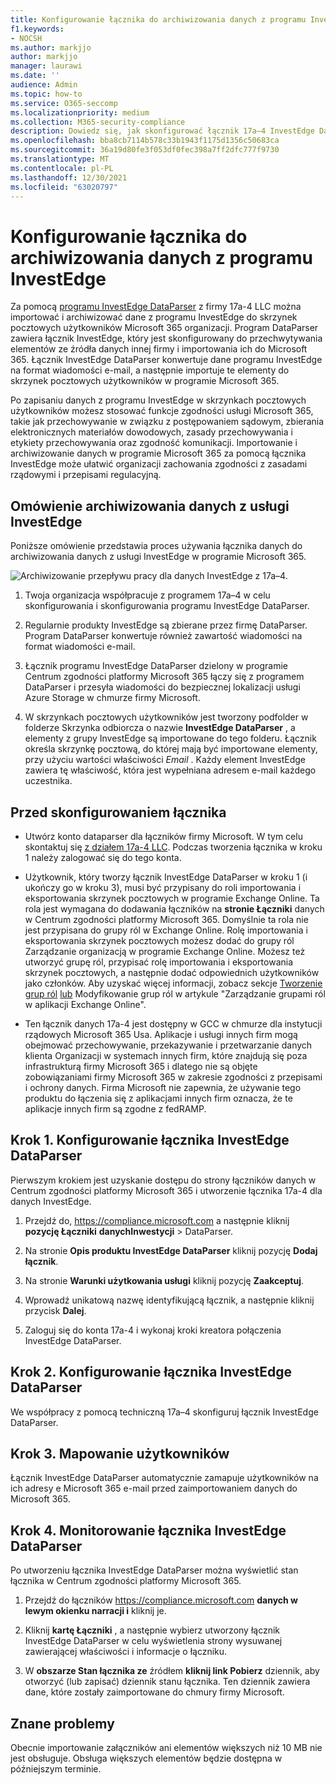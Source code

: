 ```yaml
---
title: Konfigurowanie łącznika do archiwizowania danych z programu InvestEdge w Microsoft 365
f1.keywords:
- NOCSH
ms.author: markjjo
author: markjjo
manager: laurawi
ms.date: ''
audience: Admin
ms.topic: how-to
ms.service: O365-seccomp
ms.localizationpriority: medium
ms.collection: M365-security-compliance
description: Dowiedz się, jak skonfigurować łącznik 17a–4 InvestEdge DataParser i używać go do importowania i archiwizowania danych z programu InvestEdge w Microsoft 365.
ms.openlocfilehash: bba8cb7114b578c33b1943f1175d1356c50683ca
ms.sourcegitcommit: 36a19d80fe3f053df0fec398a7ff2dfc777f9730
ms.translationtype: MT
ms.contentlocale: pl-PL
ms.lasthandoff: 12/30/2021
ms.locfileid: "63020797"
---
```

# <a name="set-up-a-connector-to-archive-investedge-data"></a>Konfigurowanie łącznika do archiwizowania danych z programu InvestEdge

Za pomocą [programu InvestEdge DataParser](https://www.17a-4.com/investedge-dataparser/) z firmy 17a-4 LLC można importować i archiwizować dane z programu InvestEdge do skrzynek pocztowych użytkowników Microsoft 365 organizacji. Program DataParser zawiera łącznik InvestEdge, który jest skonfigurowany do przechwytywania elementów ze źródła danych innej firmy i importowania ich do Microsoft 365. Łącznik InvestEdge DataParser konwertuje dane programu InvestEdge na format wiadomości e-mail, a następnie importuje te elementy do skrzynek pocztowych użytkowników w programie Microsoft 365.

Po zapisaniu danych z programu InvestEdge w skrzynkach pocztowych użytkowników możesz stosować funkcje zgodności usługi Microsoft 365, takie jak przechowywanie w związku z postępowaniem sądowym, zbierania elektronicznych materiałów dowodowych, zasady przechowywania i etykiety przechowywania oraz zgodność komunikacji. Importowanie i archiwizowanie danych w programie Microsoft 365 za pomocą łącznika InvestEdge może ułatwić organizacji zachowania zgodności z zasadami rządowymi i przepisami regulacyjną.

## <a name="overview-of-archiving-investedge-data"></a>Omówienie archiwizowania danych z usługi InvestEdge

Poniższe omówienie przedstawia proces używania łącznika danych do archiwizowania danych z usługi InvestEdge w programie Microsoft 365.

![Archiwizowanie przepływu pracy dla danych InvestEdge z 17a–4.](../media/InvestEdgeDataParserConnectorWorkflow.png)

1. Twoja organizacja współpracuje z programem 17a–4 w celu skonfigurowania i skonfigurowania programu InvestEdge DataParser.

2. Regularnie produkty InvestEdge są zbierane przez firmę DataParser. Program DataParser konwertuje również zawartość wiadomości na format wiadomości e-mail.

3. Łącznik programu InvestEdge DataParser dzielony w programie Centrum zgodności platformy Microsoft 365 łączy się z programem DataParser i przesyła wiadomości do bezpiecznej lokalizacji usługi Azure Storage w chmurze firmy Microsoft.

4. W skrzynkach pocztowych użytkowników jest tworzony podfolder w folderze Skrzynka odbiorcza o nazwie **InvestEdge DataParser** , a elementy z grupy InvestEdge są importowane do tego folderu. Łącznik określa skrzynkę pocztową, do której mają być importowane elementy, przy użyciu wartości właściwości *Email* . Każdy element InvestEdge zawiera tę właściwość, która jest wypełniana adresem e-mail każdego uczestnika.

## <a name="before-you-set-up-a-connector"></a>Przed skonfigurowaniem łącznika

- Utwórz konto dataparser dla łączników firmy Microsoft. W tym celu skontaktuj się [z działem 17a-4 LLC](https://www.17a-4.com/contact/). Podczas tworzenia łącznika w kroku 1 należy zalogować się do tego konta.

- Użytkownik, który tworzy łącznik InvestEdge DataParser w kroku 1 (i ukończy go w kroku 3), musi być przypisany do roli importowania i eksportowania skrzynek pocztowych w programie Exchange Online. Ta rola jest wymagana do dodawania łączników na **stronie Łączniki** danych w Centrum zgodności platformy Microsoft 365. Domyślnie ta rola nie jest przypisana do grupy ról w Exchange Online. Rolę importowania i eksportowania skrzynek pocztowych możesz dodać do grupy ról Zarządzanie organizacją w programie Exchange Online. Możesz też utworzyć grupę ról, przypisać rolę importowania i eksportowania skrzynek pocztowych, a następnie dodać odpowiednich użytkowników jako członków. Aby uzyskać więcej informacji, zobacz sekcje [Tworzenie grup ról](/Exchange/permissions-exo/role-groups#create-role-groups) [lub](/Exchange/permissions-exo/role-groups#modify-role-groups) Modyfikowanie grup ról w artykule "Zarządzanie grupami ról w aplikacji Exchange Online".

- Ten łącznik danych 17a-4 jest dostępny w GCC w chmurze dla instytucji rządowych Microsoft 365 Usa. Aplikacje i usługi innych firm mogą obejmować przechowywanie, przekazywanie i przetwarzanie danych klienta Organizacji w systemach innych firm, które znajdują się poza infrastrukturą firmy Microsoft 365 i dlatego nie są objęte zobowiązaniami firmy Microsoft 365 w zakresie zgodności z przepisami i ochrony danych. Firma Microsoft nie zapewnia, że używanie tego produktu do łączenia się z aplikacjami innych firm oznacza, że te aplikacje innych firm są zgodne z fedRAMP.

## <a name="step-1-set-up-a-investedge-dataparser-connector"></a>Krok 1. Konfigurowanie łącznika InvestEdge DataParser

Pierwszym krokiem jest uzyskanie dostępu do strony łączników danych w Centrum zgodności platformy Microsoft 365 i utworzenie łącznika 17a-4 dla danych InvestEdge.

1. Przejdź do, <https://compliance.microsoft.com> a następnie kliknij **pozycję Łączniki** **danychInwestycji** >  DataParser.

2. Na stronie **Opis produktu InvestEdge DataParser** kliknij pozycję **Dodaj łącznik**.

3. Na stronie **Warunki użytkowania usługi** kliknij pozycję **Zaakceptuj**.

4. Wprowadź unikatową nazwę identyfikującą łącznik, a następnie kliknij przycisk **Dalej**.

5. Zaloguj się do konta 17a-4 i wykonaj kroki kreatora połączenia InvestEdge DataParser.

## <a name="step-2-configure-the-investedge-dataparser-connector"></a>Krok 2. Konfigurowanie łącznika InvestEdge DataParser

We współpracy z pomocą techniczną 17a–4 skonfiguruj łącznik InvestEdge DataParser.

## <a name="step-3-map-users"></a>Krok 3. Mapowanie użytkowników

Łącznik InvestEdge DataParser automatycznie zamapuje użytkowników na ich adresy e Microsoft 365 e-mail przed zaimportowaniem danych do Microsoft 365.

## <a name="step-4-monitor-the-investedge-dataparser-connector"></a>Krok 4. Monitorowanie łącznika InvestEdge DataParser

Po utworzeniu łącznika InvestEdge DataParser można wyświetlić stan łącznika w Centrum zgodności platformy Microsoft 365.

1. Przejdź do łączników <https://compliance.microsoft.com> **danych w lewym okienku narracji i** kliknij je.

2. Kliknij **kartę Łączniki** , a następnie wybierz utworzony łącznik InvestEdge DataParser w celu wyświetlenia strony wysuwanej zawierającej właściwości i informacje o łączniku.

3. W **obszarze Stan łącznika ze** źródłem **kliknij link Pobierz** dziennik, aby otworzyć (lub zapisać) dziennik stanu łącznika. Ten dziennik zawiera dane, które zostały zaimportowane do chmury firmy Microsoft.

## <a name="known-issues"></a>Znane problemy

Obecnie importowanie załączników ani elementów większych niż 10 MB nie jest obsługuje. Obsługa większych elementów będzie dostępna w późniejszym terminie.
